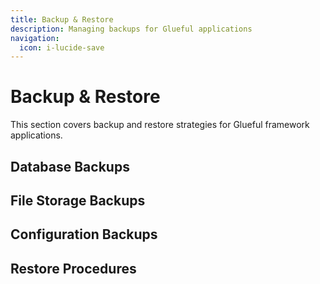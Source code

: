 ```yaml
---
title: Backup & Restore
description: Managing backups for Glueful applications
navigation:
  icon: i-lucide-save
---
```


# Backup & Restore

This section covers backup and restore strategies for Glueful framework applications.

## Database Backups

## File Storage Backups

## Configuration Backups

## Restore Procedures
